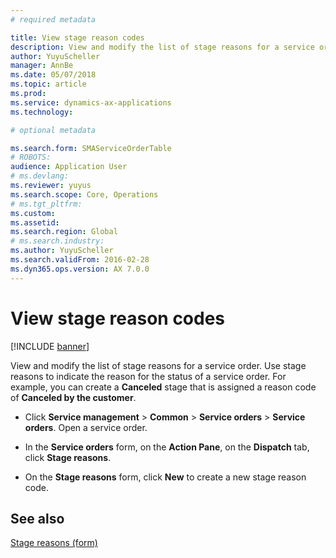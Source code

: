 ```yaml
---
# required metadata

title: View stage reason codes 
description: View and modify the list of stage reasons for a service order.
author: YuyuScheller
manager: AnnBe
ms.date: 05/07/2018
ms.topic: article
ms.prod: 
ms.service: dynamics-ax-applications
ms.technology: 

# optional metadata

ms.search.form: SMAServiceOrderTable
# ROBOTS: 
audience: Application User
# ms.devlang: 
ms.reviewer: yuyus
ms.search.scope: Core, Operations
# ms.tgt_pltfrm: 
ms.custom: 
ms.assetid: 
ms.search.region: Global
# ms.search.industry: 
ms.author: YuyuScheller
ms.search.validFrom: 2016-02-28
ms.dyn365.ops.version: AX 7.0.0
---
```



# View stage reason codes 

[!INCLUDE [banner](../includes/banner.md)]


View and modify the list of stage reasons for a service order. Use stage reasons to indicate the reason for the status of a service order. For example, you can create a **Canceled** stage that is assigned a reason code of **Canceled by the customer**.

  - Click **Service management** \> **Common** \> **Service orders** \> **Service orders**. Open a service order.

  - In the **Service orders** form, on the **Action Pane**, on the **Dispatch** tab, click **Stage reasons**.

  - On the **Stage reasons** form, click **New** to create a new stage reason code.

## See also

[Stage reasons (form)](https://technet.microsoft.com/en-us/library/aa582897\(v=ax.60\))

  


